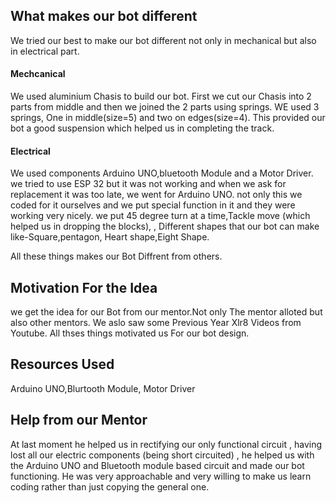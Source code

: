 
## What makes our bot different
We tried our best to make our bot different not only in mechanical but also in electrical part.
   #### Mechcanical
   We used aluminium Chasis to build our bot. First we cut our Chasis into 2 parts from middle and then we joined the 2 parts using springs. WE used 3 springs, One in middle(size=5) and two on edges(size=4).
   This provided our bot a good suspension which helped us in completing the track.
   #### Electrical
   We used components Arduino UNO,bluetooth Module and a Motor Driver. we tried to use ESP 32 but it was not working and when we ask for replacement it was too late, we went for Arduino UNO.
   not only this we coded for it ourselves and we put special function in it and they were working very nicely. we put 45 degree turn at a time,Tackle move (which helped us in dropping the blocks),
   , Different shapes that our bot can make like-Square,pentagon, Heart shape,Eight Shape.
   
   All these things makes our Bot Diffrent from others.
   ## Motivation For the Idea
   we get the idea for our Bot from our mentor.Not only The mentor alloted but also other mentors. We aslo saw some Previous Year Xlr8 Videos from Youtube.
   All thses things motivated us For our bot design.
   ## Resources Used
   Arduino UNO,Blurtooth Module, Motor Driver
   ## Help from our Mentor
   At last moment he helped us in rectifying our only functional circuit , having lost all our electric components (being short circuited) , he helped us with the Arduino UNO and Bluetooth module based circuit and made our bot functioning.
He was  very approachable and very willing to make us learn coding rather than just copying the general one.
